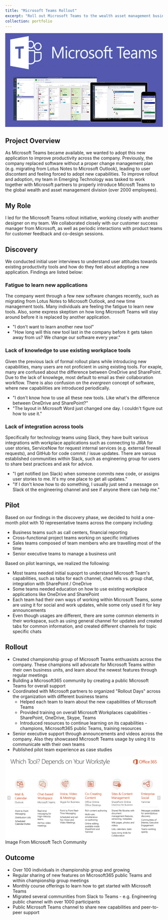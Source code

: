 ```yaml
---
title: "Microsoft Teams Rollout"
excerpt: "Roll out Microsoft Teams to the wealth asset management business unit <br/><img src='/images/MSTeams.jpg'>"
collection: portfolio
---
```


![](/images/MSTeams.jpg)

## Project Overview

As Microsoft Teams became available, we wanted to adopt this new application to improve productivity across the company. Previously, the company replaced software without a proper change management plan (e.g. migrating from Lotus Notes to Microsoft Outlook), leading to user discontent and feeling forced to adopt new capabilities. To improve rollout and adoption, my team in Emerging Technology was tasked to work together with Microsoft partners to properly introduce Microsft Teams to the global wealth and asset management division (over 2000 employees).

## My Role

I led for the Microsoft Teams rollout initiative, working closely with another designer on my team. We collaborated closely with our customer success manager from Microsoft, as well as periodic interactions with product teams for customer feedback and co-design sessions.

## Discovery

We conducted initial user interviews to understand user attitudes towards existing productivity tools and how do they feel about adopting a new application. Findings are listed below:

### Fatigue to learn new applications

The company went through a few new software changes recently, such as migrating from Lotus Notes to Microsoft Outlook, and new time management tools. Many individuals are feeling the fatigue to learn new tools. Also, some express skeptism on how long Microsoft Teams will stay around before it is replaced by another application. 
* "I don't want to learn another new tool"
* "How long will this new tool last in the company before it gets taken away from us? We change our software every year."

### Lack of knowledge to use existing workplace tools

Given the previous lack of formal rollout plans while introducing new capabilities, many users are not proficient in using existing tools. For exaple, many are confused about the difference between OneDrive and SharePoint. Due to the lack of knowlege, most default to email as their collaboration workflow. There is also confusion on the *evergreen* concept of software, where new capabilities are introduced periodically.
* "I don't know how to use all these new tools. Like what's the difference between OneDrive and SharePoint?"
* "The layout in Microsoft Word just changed one day. I couldn't figure out how to use it."

### Lack of integration across tools

Specifically for technology teams using Slack, they have built various integrations with workplace applications such as connecting to JIRA for user stories, ServiceNow for request internal services (e.g. external firewall requests), and GitHub for code commit / issue updates. There are varous established communities within Slack, such as engineering group for users to share best practices and ask for advice.
* "I get notified (on Slack) when someone commits new code, or assigns user stories to me. It's my one place to get all updates."
* "If I don't know how to do something, I usually just send a message on Slack ot the engineering channel and see if anyone there can help me."

## Pilot

Based on our findings in the discovery phase, we decided to hold a one-month pilot with 10 representative teams across the company including:
* Business teams such as call centers, financial reporting
* Cross-functional project teams working on specific initiatives
* Sales teams composed of team members who are travelling most of the time
* Senior executive teams to manage a business unit

Based on pilot learnings, we realized the following:
* Most teams needed initial supoprt to understand Microsoft Team's capabilities, such as tabs for each channel, channels vs. group chat, integration with SharePoint / OneDrive
* Some teams needed education on how to use existing workplace applications like OneDrive and SharePoint
* Each team had their own ways of working within Microsoft Teams, some are using it for social and work updates, while some only used it for key announcements
* Even though usages are different, there are some common elements in their workspace, such as using general channel for updates and created tabs for common information, and created different channels for topic specific chats

## Rollout

* Created championship group of Microsoft Teams enthuasists across the company. These champions will advocate for Microsoft Teams within their own business units, and learn about the newest features through regular meetings
* Building a Microsoft365 community by creating a public Microsoft Teams for overall support
* Coordinated with Microsoft partners to organized "Rollout Days" across the organization with different business teams
    * Helped each team to learn about the new capabilities of Microsoft Teams 
    * Provided training on overall Microsoft Workplaces capabilities - SharePoint, OneDrive, Skype, Teams
    * Introduced resources to continue learning on its capabilities - champions, Microsoft365 public Teams, training resources
* Senior executive support through announcements and videos across the company. Also they showcased Microsoft Teams usage by using it to communicate with their own teams
* Published pilot team experience as case studies

![](/images/MSTeams%20365Tools.png)
Image From Microsoft Tech Community

## Outcome

* Over 100 individuals in championship group and growing
* Regular sharing of new features on Microsoft365 public Teams and within championship group meetings
* Monthly course offerings to learn how to get started with Microsoft Teams
* Migrated several communities from Slack to Teams - e.g. Engineering public channel with over 1000 participants
* Public Microsoft Teams channel to share new capabilities and peer-to-peer support